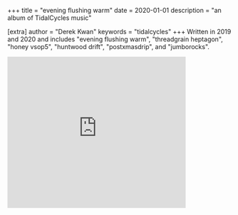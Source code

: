 +++
title = "evening flushing warm"
date = 2020-01-01
description = "an album of TidalCycles music"

[extra]
author = "Derek Kwan"
keywords = "tidalcycles"
+++
Written in 2019 and 2020 and includes "evening flushing warm", "threadgrain heptagon", "honey vsop5", "huntwood drift", "postxmasdrip", and "jumborocks".

<iframe style="border: 0; width: 400px; height: 340px;" src="https://bandcamp.com/EmbeddedPlayer/album=2950009777/size=large/bgcol=ffffff/linkcol=0687f5/artwork=small/transparent=true/" seamless><a href="https://derekxkwan.bandcamp.com/album/evening-flushing-warm">evening flushing warm by derek x kwan</a></iframe>
